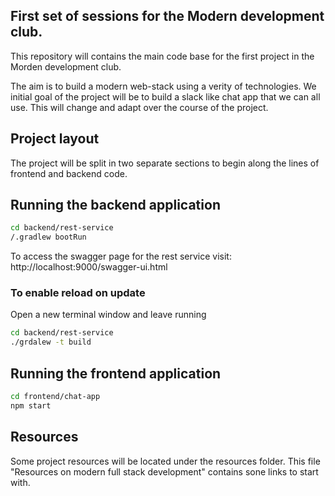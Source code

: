 ## First set of sessions for the Modern development club.

This repository will contains the main code base for the first project in the Morden development club.

The aim is to build a modern web-stack using a verity of technologies. We initial goal of the project will be to build a slack like chat app that we can all use. This will change and adapt over the course of the project.

## Project layout

The project will be split in two separate sections to begin along the lines of frontend and backend code.

## Running the backend application

``` bash
cd backend/rest-service
/.gradlew bootRun
```

To access the swagger page for the rest service visit: http://localhost:9000/swagger-ui.html

### To enable reload on update

Open a new terminal window and leave running
``` bash
cd backend/rest-service
./grdalew -t build
``` 

## Running the frontend application

``` bash
cd frontend/chat-app
npm start
```

## Resources

Some project resources will be located under the resources folder. This file "Resources on modern full stack development" contains sone links to start with.
